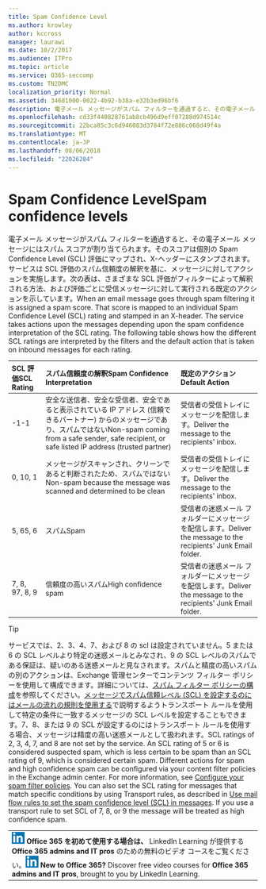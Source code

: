 ```yaml
---
title: Spam Confidence Level
ms.author: krowley
author: kccross
manager: laurawi
ms.date: 10/2/2017
ms.audience: ITPro
ms.topic: article
ms.service: O365-seccomp
ms.custom: TN2DMC
localization_priority: Normal
ms.assetid: 34681000-0022-4b92-b38a-e32b3ed96bf6
description: 電子メール メッセージがスパム フィルターを通過すると、その電子メール メッセージにはスパム スコアが割り当てられます。そのスコアは個別の Spam Confidence Level (SCL) 評価にマップされ、X-ヘッダーにスタンプされます。サービスは SCL 評価のスパム信頼度の解釈を基に、メッセージに対してアクションを実施します。次の表は、さまざまな SCL 評価がフィルターによって解釈される方法、および評価ごとに受信メッセージに対して実行される既定のアクションを示しています。
ms.openlocfilehash: cd33f440828761ab8cb496d9eff07288d974514c
ms.sourcegitcommit: 22bca85c3c6d946083d3784f72e886c068d49f4a
ms.translationtype: MT
ms.contentlocale: ja-JP
ms.lasthandoff: 08/06/2018
ms.locfileid: "22026284"
---
```

# <a name="spam-confidence-levels"></a><span data-ttu-id="55d4f-106">Spam Confidence Level</span><span class="sxs-lookup"><span data-stu-id="55d4f-106">Spam confidence levels</span></span>

<span data-ttu-id="55d4f-p102">電子メール メッセージがスパム フィルターを通過すると、その電子メール メッセージにはスパム スコアが割り当てられます。そのスコアは個別の Spam Confidence Level (SCL) 評価にマップされ、X-ヘッダーにスタンプされます。サービスは SCL 評価のスパム信頼度の解釈を基に、メッセージに対してアクションを実施します。次の表は、さまざまな SCL 評価がフィルターによって解釈される方法、および評価ごとに受信メッセージに対して実行される既定のアクションを示しています。</span><span class="sxs-lookup"><span data-stu-id="55d4f-p102">When an email message goes through spam filtering it is assigned a spam score. That score is mapped to an individual Spam Confidence Level (SCL) rating and stamped in an X-header. The service takes actions upon the messages depending upon the spam confidence interpretation of the SCL rating. The following table shows how the different SCL ratings are interpreted by the filters and the default action that is taken on inbound messages for each rating.</span></span>
  
|<span data-ttu-id="55d4f-111">**SCL 評価**</span><span class="sxs-lookup"><span data-stu-id="55d4f-111">**SCL Rating**</span></span>|<span data-ttu-id="55d4f-112">**スパム信頼度の解釈**</span><span class="sxs-lookup"><span data-stu-id="55d4f-112">**Spam Confidence Interpretation**</span></span>|<span data-ttu-id="55d4f-113">**既定のアクション**</span><span class="sxs-lookup"><span data-stu-id="55d4f-113">**Default Action**</span></span>|
|:-----|:-----|:-----|
|<span data-ttu-id="55d4f-114">-1</span><span class="sxs-lookup"><span data-stu-id="55d4f-114">-1</span></span>  <br/> |<span data-ttu-id="55d4f-115">安全な送信者、安全な受信者、安全であると表示されている IP アドレス (信頼できるパートナー) からのメッセージであり、スパムではない</span><span class="sxs-lookup"><span data-stu-id="55d4f-115">Non-spam coming from a safe sender, safe recipient, or safe listed IP address (trusted partner)</span></span>  <br/> |<span data-ttu-id="55d4f-116">受信者の受信トレイにメッセージを配信します。</span><span class="sxs-lookup"><span data-stu-id="55d4f-116">Deliver the message to the recipients' inbox.</span></span>  <br/> |
|<span data-ttu-id="55d4f-117">0, 1</span><span class="sxs-lookup"><span data-stu-id="55d4f-117">0, 1</span></span>  <br/> |<span data-ttu-id="55d4f-118">メッセージがスキャンされ、クリーンであると判断されたため、スパムではない</span><span class="sxs-lookup"><span data-stu-id="55d4f-118">Non-spam because the message was scanned and determined to be clean</span></span>  <br/> |<span data-ttu-id="55d4f-119">受信者の受信トレイにメッセージを配信します。</span><span class="sxs-lookup"><span data-stu-id="55d4f-119">Deliver the message to the recipients' inbox.</span></span>  <br/> |
|<span data-ttu-id="55d4f-120">5, 6</span><span class="sxs-lookup"><span data-stu-id="55d4f-120">5, 6</span></span>  <br/> | <span data-ttu-id="55d4f-121">スパム</span><span class="sxs-lookup"><span data-stu-id="55d4f-121">Spam</span></span>  <br/> |<span data-ttu-id="55d4f-122">受信者の迷惑メール フォルダーにメッセージを配信します。</span><span class="sxs-lookup"><span data-stu-id="55d4f-122">Deliver the message to the recipients' Junk Email folder.</span></span>  <br/> |
|<span data-ttu-id="55d4f-123">7, 8, 9</span><span class="sxs-lookup"><span data-stu-id="55d4f-123">7, 8, 9</span></span>  <br/> |<span data-ttu-id="55d4f-124">信頼度の高いスパム</span><span class="sxs-lookup"><span data-stu-id="55d4f-124">High confidence spam</span></span>  <br/> |<span data-ttu-id="55d4f-125">受信者の迷惑メール フォルダーにメッセージを配信します。</span><span class="sxs-lookup"><span data-stu-id="55d4f-125">Deliver the message to the recipients' Junk Email folder.</span></span>  <br/> |
   
> [!TIP]
> <span data-ttu-id="55d4f-p103">サービスでは、2、3、4、7、および 8 の scl は設定されていません。5 または 6 の SCL レベルより特定の迷惑メールとみなされ、9 の SCL レベルのスパムである保証は、疑いのある迷惑メールと見なされます。スパムと精度の高いスパムの別のアクションは、Exchange 管理センターでコンテンツ フィルター ポリシーを使用して構成できます。詳細については、[スパム フィルター ポリシーの構成](configure-your-spam-filter-policies.md)を参照してください。[メッセージでスパム信頼レベル (SCL) を設定するのにはメールの流れの規則を使用する](use-mail-flow-rules-to-set-the-spam-confidence-level-scl-in-messages.md)で説明するようトランスポート ルールを使用して特定の条件に一致するメッセージの SCL レベルを設定することもできます。7、8、または 9 の SCL が設定するのにはトランスポート ルールを使用する場合、メッセージは精度の高い迷惑メールとして扱われます。</span><span class="sxs-lookup"><span data-stu-id="55d4f-p103">SCL ratings of 2, 3, 4, 7, and 8 are not set by the service. An SCL rating of 5 or 6 is considered suspected spam, which is less certain to be spam than an SCL rating of 9, which is considered certain spam. Different actions for spam and high confidence spam can be configured via your content filter policies in the Exchange admin center. For more information, see [Configure your spam filter policies](configure-your-spam-filter-policies.md). You can also set the SCL rating for messages that match specific conditions by using Transport rules, as described in [Use mail flow rules to set the spam confidence level (SCL) in messages](use-mail-flow-rules-to-set-the-spam-confidence-level-scl-in-messages.md). If you use a transport rule to set SCL of 7, 8, or 9 the message will be treated as high confidence spam.</span></span> 
  
||
|:-----|
|<span data-ttu-id="55d4f-p104">![LinkedIn Learning の小さいアイコン](media/eac8a413-9498-4220-8544-1e37d1aaea13.png) **Office 365 を初めて使用する場合は、**         LinkedIn Learning が提供する **Office 365 admins and IT pros** のための無料のビデオ コースをご覧ください。</span><span class="sxs-lookup"><span data-stu-id="55d4f-p104">![The short icon for LinkedIn Learning](media/eac8a413-9498-4220-8544-1e37d1aaea13.png) **New to Office 365?**         Discover free video courses for **Office 365 admins and IT pros**, brought to you by LinkedIn Learning.</span></span> |
   

